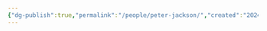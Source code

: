 ```yaml
---
{"dg-publish":true,"permalink":"/people/peter-jackson/","created":"2024-05-20","updated":"2024-06-12"}
---
```



